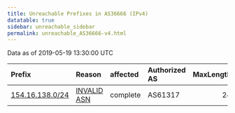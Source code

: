 ```yaml
---
title: Unreachable Prefixes in AS36666 (IPv4)
datatable: true
sidebar: unreachable_sidebar
permalink: unreachable_AS36666-v4.html
---
```


Data as of 2019-05-19 13:30:00 UTC


<div class="datatable-begin"></div>

| Prefix                                                   | Reason                                                                                                 | affected   | Authorized AS   |   MaxLength | Anchor                                           |   unreachable /24s |
|:---------------------------------------------------------|:-------------------------------------------------------------------------------------------------------|:-----------|:----------------|------------:|:-------------------------------------------------|-------------------:|
| [154.16.138.0/24](https://stat.ripe.net/154.16.138.0/24) | [INVALID ASN](https://rpki-validator.ripe.net/announcement-preview?asn=AS36666&prefix=154.16.138.0/24) | complete   | AS61317         |          24 | [AfriNIC](unreachable_AfriNIC_RPKI_Root-v4.html) |                  1 |

<div class="datatable-end"></div>